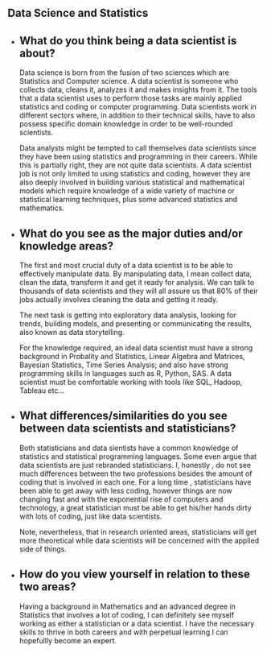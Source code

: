 ## Data Science and Statistics

* ## What do you think being a data scientist is about?

     Data science is born from the fusion of two sciences which are Statistics and Computer science. A data scientist is someone who collects data,
     cleans it, analyzes it and makes insights from it. The tools that a data scientist uses to perform those tasks are mainly applied statistics and coding
     or computer programming. Data scientists work in different sectors where, in addition to their technical skills, have to also possess specific domain knowledge 
     in order to be  well-rounded scientists.
    
     Data analysts might be tempted to call themselves data scientists since they have been using statistics and programming in their careers. While this is 
     partially right, they are not quite data scientists. A data scientist job is not only limited to using statistics and coding, however they are also deeply
     involved in building various statistical and mathematical models which require knowledge of a wide variety of machine or statistical learning techniques, plus 
     some advanced statistics and mathematics.
    
* ## What do you see as the major duties and/or knowledge areas?

    The first and most crucial duty of a data scientist is to be able to effectively manipulate data. By manipulating data, I mean collect data, clean the data,           transform it and get it ready for analysis. We can talk to thousands of data scientists and they will all assure us that 80% of their jobs actually involves 
    cleaning the data and getting it ready.
    
    The next task is getting into exploratory data analysis, looking for trends, building models, and presenting or communicating the results, also known as data 
    storytelling.
    
    For the knowledge required, an ideal data scientist must have a strong background in Probality and Statistics, Linear Algebra and Matrices, Bayesian Statistics,
    Time Series Analysis; and also have strong programming skills in languages such as R, Python, SAS. A data scientist must be comfortable working with tools like
    SQL, Hadoop, Tableau etc...
    
* ## What differences/similarities do you see between data scientists and statisticians? 
    
    Both statisticians and data sientists have a common knowledge of statistics and statistical programming languages. Some even argue that data scientists are just
    rebranded statisticians. I, honestly , do not see much differences between the two professions besides the amount of coding that is involved in each one. For a 
    long time , statisticians have been able to get away with less coding, however things are now changing fast and with the exponential rise of computers and 
    technology, a great statistician must be able to get his/her hands dirty with lots of coding, just like data scientists.
    
    Note, nevertheless, that in research oriented areas, statisticians will get more theoretical while data scientists will be concerned with the applied side of         things.
    
* ## How do you view yourself in relation to these two areas?
    
    Having a background in Mathematics and an advanced degree in Statistics that involves a lot of coding, I can definitely see myself working as either a 
    statistician or a data scientist. I have the necessary skills to thrive in both careers and with perpetual learning I can hopefullly become an expert.
    
